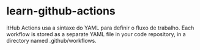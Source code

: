 # learn-github-actions
itHub Actions usa a sintaxe do YAML para definir o fluxo de trabalho. Each workflow is stored as a separate YAML file in your code repository, in a directory named .github/workflows.
